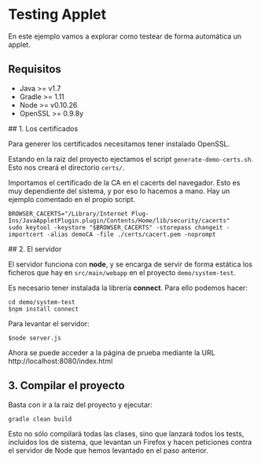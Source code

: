 # Testing Applet

En este ejemplo vamos a explorar como testear de forma automática un applet.


## Requisitos

* Java >= v1.7
* Gradle >= 1.11
* Node >= v0.10.26
* OpenSSL >= 0.9.8y



## 1. Los certificados

Para generer los certificados necesitamos tener instalado OpenSSL.

Estando en la raiz del proyecto ejectamos el script `generate-demo-certs.sh`. Esto nos creará el directorio `certs/`.

Importamos el certificado de la CA en el cacerts del navegador. Esto es muy dependiente del sistema, y por eso lo hacemos a mano. Hay un ejemplo comentado en el propio script.

    BROWSER_CACERTS="/Library/Internet Plug-Ins/JavaAppletPlugin.plugin/Contents/Home/lib/security/cacerts"
    sudo keytool -keystore "$BROWSER_CACERTS" -storepass changeit -importcert -alias demoCA -file ./certs/cacert.pem -noprompt



## 2. El servidor

El servidor funciona con __node__, y se encarga de servir de forma estática los ficheros que hay en `src/main/webapp` en el proyecto `demo/system-test`.

Es necesario tener instalada la librería __connect__. Para ello podemos hacer:

    cd demo/system-test
    $npm install connect

Para levantar el servidor:

    $node server.js

Ahora se puede acceder a la página de prueba mediante la URL http://localhost:8080/index.html



## 3. Compilar el proyecto

Basta con ir a la raiz del proyecto y ejecutar:

    gradle clean build

Esto no sólo compilará todas las clases, sino que lanzará todos los tests, incluidos los de sistema, que levantan
un Firefox y hacen peticiones contra el servidor de Node que hemos levantado en el paso anterior.
